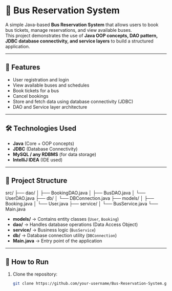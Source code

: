 # 🚌 Bus Reservation System

A simple Java-based **Bus Reservation System** that allows users to book bus tickets, manage reservations, and view available buses.  
This project demonstrates the use of **Java OOP concepts, DAO pattern, JDBC database connectivity, and service layers** to build a structured application.

---

## 📌 Features
- User registration and login  
- View available buses and schedules  
- Book tickets for a bus  
- Cancel bookings  
- Store and fetch data using database connectivity (JDBC)  
- DAO and Service layer architecture  

---

## 🛠️ Technologies Used
- **Java** (Core + OOP concepts)  
- **JDBC** (Database Connectivity)  
- **MySQL / any RDBMS** (for data storage)  
- **IntelliJ IDEA** (IDE used)  

---

## 📂 Project Structure
src/
├── dao/
│ ├── BookingDAO.java
│ ├── BusDAO.java
│ └── UserDAO.java
├── db/
│ └── DBConnection.java
├── models/
│ ├── Booking.java
│ └── User.java
├── service/
│ └── BusService.java
└── Main.java


- **models/** → Contains entity classes (`User`, `Booking`)  
- **dao/** → Handles database operations (Data Access Object)  
- **service/** → Business logic (`BusService`)  
- **db/** → Database connection utility (`DBConnection`)  
- **Main.java** → Entry point of the application  

---

## 🚀 How to Run
1. Clone the repository:
   ```bash
   git clone https://github.com/your-username/Bus-Reservation-System.git
